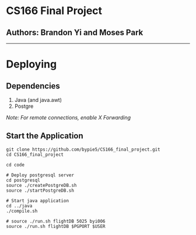 # CS166 Final Project

## Authors: Brandon Yi and Moses Park

---

# Deploying

## Dependencies

1. Java (and java.awt)
2. Postgre

*Note: For remote connections, enable X Forwarding*

## Start the Application

```
git clone https://github.com/bypie5/CS166_final_project.git
cd CS166_final_project

cd code

# Deploy postgresql server
cd postgresql
source ./createPostgreDB.sh
source ./startPostgreDB.sh

# Start java application
cd ../java
./compile.sh

# source ./run.sh flightDB 5025 byi006
source ./run.sh flightDB $PGPORT $USER
```


